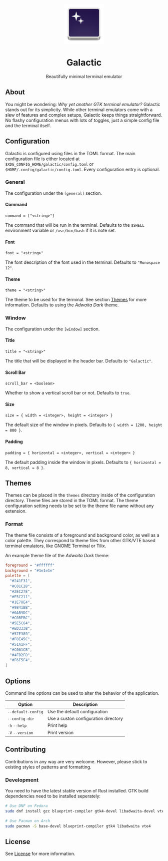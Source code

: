 <p align="center">
  <img width="128" alt="Galactic App Icon" src="data/icons/io.github.danielwolbach.Galactic.svg">
</p>

<h1 align="center">
  Galactic
</h1>

<p align="center">
  Beautifully minimal terminal emulator
</p>

## About

You might be wondering: _Why yet another GTK terminal emulator?_ Galactic stands
out for its simplicity. While other terminal emulators come with a slew of
features and complex setups, Galactic keeps things straightforward. No flashy
configuration menus with lots of toggles, just a simple config file and the
terminal itself.

## Configuration

Galactic is configured using files in the TOML format. The main configuration
file is either located at `$XDG_CONFIG_HOME/galactic/config.toml` or
`$HOME/.config/galactic/config.toml`. Every configuration entry is optional.

### General

The configuration under the `[general]` section.

#### Command

```
command = ["<string>"]
```

The command that will be run in the terminal. Defaults to the `$SHELL`
environment variable or `/usr/bin/bash` if it is note set.

#### Font

```
font = "<string>"
```

The font description of the font used in the terminal. Defaults to
`"Monospace 12"`.

#### Theme

```
theme = "<string>"
```

The theme to be used for the terminal. See section [Themes](#themes) for more
information. Defaults to using the _Adwaita Dark_ theme.

### Window

The configuration under the `[window]` section.

#### Title

```
title = "<string>"
```

The title that will be displayed in the header bar. Defaults to `"Galactic"`.

#### Scroll Bar

```
scroll_bar = <boolean>
```

Whether to show a vertical scroll bar or not. Defaults to `true`.

#### Size

```
size = { width = <integer>, height = <integer> }
```

The default size of the window in pixels. Defaults to
`{ width = 1200, height = 800 }`.

#### Padding

```
padding = { horizontal = <integer>, vertical = <integer> }
```

The default padding inside the window in pixels. Defaults to
`{ horizontal = 8, vertical = 8 }`.

## Themes

Themes can be placed in the `themes` directory inside of the configuration
directory. Theme files are stored in the TOML format. The theme configuration
setting needs to be set to the theme file name without any extension.

### Format

The theme file consists of a foreground and background color, as well as a color
palette. They correspond to theme files from other GTK/VTE based terminal
emulators, like GNOME Terminal or Tilix.

An example theme file of the _Adwaita Dark_ theme:

```toml
foreground = "#ffffff"
background = "#1e1e1e"
palette = [
  "#241F31",
  "#C01C28",
  "#2EC27E",
  "#F5C211",
  "#1E78E4",
  "#9841BB",
  "#0AB9DC",
  "#C0BFBC",
  "#5E5C64",
  "#ED333B",
  "#57E389",
  "#F8E45C",
  "#51A1FF",
  "#C061CB",
  "#4FD2FD",
  "#F6F5F4",
]
```

## Options

Command line options can be used to alter the behavior of the application.

| Option             | Description                          |
| ------------------ | ------------------------------------ |
| `--default-config` | Use the default configuration        |
| `--config-dir`     | Use a custon configuration directory |
| `-h` `--help`      | Print help                           |
| `-V` `--version`   | Print version                        |

## Contributing

Contributions in any way are very welcome. However, please stick to existing
styles of patterns and formatting.

### Development

You need to have the latest stable version of Rust installed. GTK build
dependencies need to be installed seperately:

```sh
# Use DNF on Fedora
sudo dnf install gcc blueprint-compiler gtk4-devel libadwaita-devel vte291-gtk4-devel
```

```sh
# Use Pacman on Arch
sudo pacman -S base-devel blueprint-compiler gtk4 libadwaita vte4
```

## License

See [License](license.md) for more information.
